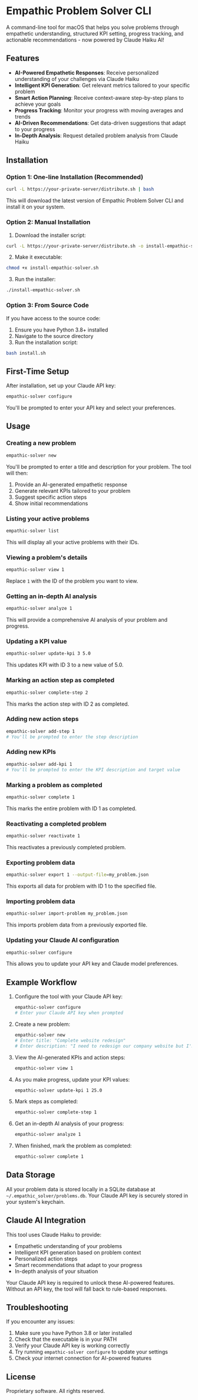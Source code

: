 # Empathic Problem Solver CLI

A command-line tool for macOS that helps you solve problems through empathetic understanding, structured KPI setting, progress tracking, and actionable recommendations - now powered by Claude Haiku AI!

## Features

- **AI-Powered Empathetic Responses**: Receive personalized understanding of your challenges via Claude Haiku
- **Intelligent KPI Generation**: Get relevant metrics tailored to your specific problem
- **Smart Action Planning**: Receive context-aware step-by-step plans to achieve your goals
- **Progress Tracking**: Monitor your progress with moving averages and trends
- **AI-Driven Recommendations**: Get data-driven suggestions that adapt to your progress
- **In-Depth Analysis**: Request detailed problem analysis from Claude Haiku

## Installation

### Option 1: One-line Installation (Recommended)

```bash
curl -L https://your-private-server/distribute.sh | bash
```

This will download the latest version of Empathic Problem Solver CLI and install it on your system.

### Option 2: Manual Installation

1. Download the installer script:
```bash
curl -L https://your-private-server/distribute.sh -o install-empathic-solver.sh
```

2. Make it executable:
```bash
chmod +x install-empathic-solver.sh
```

3. Run the installer:
```bash
./install-empathic-solver.sh
```

### Option 3: From Source Code

If you have access to the source code:

1. Ensure you have Python 3.8+ installed
2. Navigate to the source directory
3. Run the installation script:
```bash
bash install.sh
```

## First-Time Setup

After installation, set up your Claude API key:

```bash
empathic-solver configure
```

You'll be prompted to enter your API key and select your preferences.

## Usage

### Creating a new problem

```bash
empathic-solver new
```

You'll be prompted to enter a title and description for your problem. The tool will then:
1. Provide an AI-generated empathetic response
2. Generate relevant KPIs tailored to your problem
3. Suggest specific action steps
4. Show initial recommendations

### Listing your active problems

```bash
empathic-solver list
```

This will display all your active problems with their IDs.

### Viewing a problem's details

```bash
empathic-solver view 1
```

Replace `1` with the ID of the problem you want to view.

### Getting an in-depth AI analysis

```bash
empathic-solver analyze 1
```

This will provide a comprehensive AI analysis of your problem and progress.

### Updating a KPI value

```bash
empathic-solver update-kpi 3 5.0
```

This updates KPI with ID 3 to a new value of 5.0.

### Marking an action step as completed

```bash
empathic-solver complete-step 2
```

This marks the action step with ID 2 as completed.

### Adding new action steps

```bash
empathic-solver add-step 1
# You'll be prompted to enter the step description
```

### Adding new KPIs

```bash
empathic-solver add-kpi 1
# You'll be prompted to enter the KPI description and target value
```

### Marking a problem as completed

```bash
empathic-solver complete 1
```

This marks the entire problem with ID 1 as completed.

### Reactivating a completed problem

```bash
empathic-solver reactivate 1
```

This reactivates a previously completed problem.

### Exporting problem data

```bash
empathic-solver export 1 --output-file=my_problem.json
```

This exports all data for problem with ID 1 to the specified file.

### Importing problem data

```bash
empathic-solver import-problem my_problem.json
```

This imports problem data from a previously exported file.

### Updating your Claude AI configuration

```bash
empathic-solver configure
```

This allows you to update your API key and Claude model preferences.

## Example Workflow

1. Configure the tool with your Claude API key:
   ```bash
   empathic-solver configure
   # Enter your Claude API key when prompted
   ```

2. Create a new problem:
   ```bash
   empathic-solver new
   # Enter title: "Complete website redesign"
   # Enter description: "I need to redesign our company website but I'm feeling overwhelmed by the scope of the project."
   ```

3. View the AI-generated KPIs and action steps:
   ```bash
   empathic-solver view 1
   ```

4. As you make progress, update your KPI values:
   ```bash
   empathic-solver update-kpi 1 25.0
   ```

5. Mark steps as completed:
   ```bash
   empathic-solver complete-step 1
   ```

6. Get an in-depth AI analysis of your progress:
   ```bash
   empathic-solver analyze 1
   ```

7. When finished, mark the problem as completed:
   ```bash
   empathic-solver complete 1
   ```

## Data Storage

All your problem data is stored locally in a SQLite database at `~/.empathic_solver/problems.db`. Your Claude API key is securely stored in your system's keychain.

## Claude AI Integration

This tool uses Claude Haiku to provide:
- Empathetic understanding of your problems
- Intelligent KPI generation based on problem context
- Personalized action steps
- Smart recommendations that adapt to your progress
- In-depth analysis of your situation

Your Claude API key is required to unlock these AI-powered features. Without an API key, the tool will fall back to rule-based responses.

## Troubleshooting

If you encounter any issues:

1. Make sure you have Python 3.8 or later installed
2. Check that the executable is in your PATH
3. Verify your Claude API key is working correctly
4. Try running `empathic-solver configure` to update your settings
5. Check your internet connection for AI-powered features

## License

Proprietary software. All rights reserved.